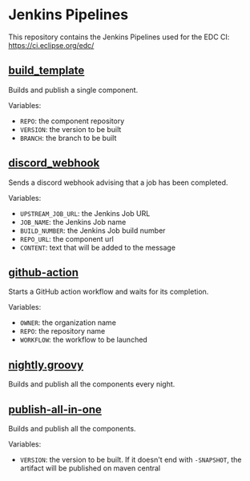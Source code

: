 # Jenkins Pipelines

This repository contains the Jenkins Pipelines used for the EDC CI:
https://ci.eclipse.org/edc/

## [build_template](./build_template.groovy)
Builds and publish a single component.

Variables:
- `REPO`: the component repository
- `VERSION`: the version to be built
- `BRANCH`: the branch to be built

## [discord_webhook](./discord_webhook.groovy)
Sends a discord webhook advising that a job has been completed.

Variables:
- `UPSTREAM_JOB_URL`: the Jenkins Job URL 
- `JOB_NAME`: the Jenkins Job name
- `BUILD_NUMBER`: the Jenkins Job build number
- `REPO_URL`: the component url
- `CONTENT`: text that will be added to the message

## [github-action](./github-action.groovy)
Starts a GitHub action workflow and waits for its completion.

Variables:
- `OWNER`: the organization name 
- `REPO`: the repository name 
- `WORKFLOW`: the workflow to be launched

## [nightly.groovy](./nightly.groovy)
Builds and publish all the components every night.

## [publish-all-in-one](./publish-all-in-one.groovy)
Builds and publish all the components.

Variables:
- `VERSION`: the version to be built. If it doesn't end with `-SNAPSHOT`, the artifact will be published on maven central
